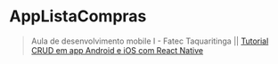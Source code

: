 # AppListaCompras
> Aula de desenvolvimento mobile I - Fatec Taquaritinga ||
> [Tutorial CRUD em app Android e iOS com React Native](https://www.luiztools.com.br/post/tutorial-crud-em-app-android-e-ios-com-react-native/)

